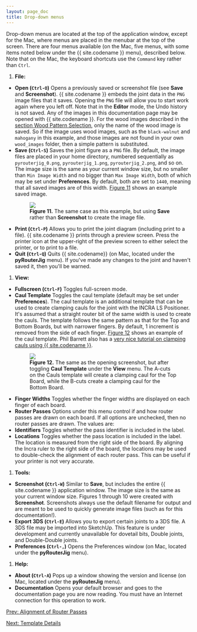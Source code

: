 ```yaml
---
layout: page_doc
title: Drop-down menus
---
```


Drop-down menus are located at the top of the application window, except for
the Mac, where menus are placed in the menubar at the top of the screen.
There are four menus available (on the Mac, five menus, with some items noted
below under the {{ site.codename }} menu), described below.
Note that on the Mac, the keyboard shortcuts use the `Command` key rather than `Ctrl`.

1. <b>File:</b>
*  <b>Open (`Ctrl-O`)</b> Opens a previously saved or screenshot file (see
   <b>Save</b> and <b>Screenshot</b>).
   {{ site.codename }} embeds the joint data in the `PNG` image files that it
   saves.  Opening the `PNG` file will allow you to start work again where you
   left off.  Note that in the <b>Editor</b> mode, the Undo history is
   not saved.   Any of the images in this documentation page may be opened with
   {{ site.codename }}.  For the wood images described in the
   <a href="{{ site.baseurl }}/wood_patterns/">section Wood Pattern Selection</a>,
   only the name of the wood image is saved.  So
   if the image uses wood images, such as the `black-walnut` and `mahogany` in
   <a data-featherlight="{{ site.baseurl }}/images/dd_screen_shot.png">this
   example</a>,  and those images are not found
   in your own `wood_images` folder, then a simple pattern is substituted.
*  <b>Save (`Ctrl-S`)</b> Saves the joint figure as a `PNG` file.  By
   default, the image files are placed in your home directory, numbered sequentially as
   `pyrouterjig_0.png`, `pyrouterjig_1.png`, `pyrouterjig_2.png`, and so on.  The
   image size is the same as your current window size, but no smaller than
   `Min Image Width` and no bigger than `Max Image Width`, both of which 
   may be set under <b>Preferences</b>.  By default, both are
   set to `1440`, meaning that all saved images are of this width.
   [Figure 11](#figure11) shows an example saved image.
   <figure class="zoomable">
   <a name="figure11">
   <img src="{{ site.baseurl }}/images/dd_fig.png">
   </a>
   <figcaption>
   <b>Figure 11.</b> The same case as
   <a data-featherlight="{{ site.baseurl }}/images/dd_screen_shot.png">this
   example</a>, but using <b>Save</b> rather than
   <b>Screenshot</b> to create the image file.
   </figcaption>
   </figure>
*  <b>Print (`Ctrl-P`)</b> Allows you to print the joint diagram (including print
   to a file). {{ site.codename }} prints through a preview screen.  Press the printer icon
   at the upper-right of the preview screen to either select the printer, or to
   print to a file.
*  <b>Quit (`Ctrl-Q`)</b> Quits {{ site.codename}} (on Mac, located under the <b>pyRouterJig</b> menu).  If you\'ve made any changes
   to the joint and haven\'t saved it, then you\'ll be warned.
1. <b>View:</b>
*  <b>Fullscreen (`Ctrl-F`)</b> Toggles full-screen mode.
*  <b>Caul Template</b> <a name="view-caul-template"></a>
   Toggles the caul template (default may be set under <b>Preferences</b>). The caul template is an
   additional template that can be used to create clamping cauls for the
   joint with the INCRA LS Positioner.  It's assumed that a straight router bit of the
   same width is used to create the cauls.  The template follows the same pattern as that for the
   Top and Bottom Boards, but with narrower fingers.  By default, 1
   increment is removed from the side of each finger. [Figure 12](#figure12)
   shows an example of the caul template.  Phil Barrett also has a [very nice
   tutorial on clamping cauls using {{ site.codename }}](http://philliplynebarrett.wix.com/philsbunker#!creating-box-joint-cauls/q2r7v).
   <figure class="zoomable">
   <a name="figure12">
   <img src="{{ site.baseurl }}/images/caul_screen_shot.png">
   </a>
   <figcaption>
   <b>Figure 12.</b> The same as 
   <a data-featherlight="{{ site.baseurl }}/images/opening_screen_shot.png">the
   opening screenshot</a>, but after toggling <b>Caul
   Template</b> under the <b>View</b> menu.  The A-cuts on the Cauls template
   will create a clamping caul for the Top Board, while the B-cuts create a
   clamping caul for the Bottom Board.
   </figcaption>
   </figure>
*  <b>Finger Widths</b> Toggles whether the finger widths are displayed on
   each finger of each board.
*  <b>Router Passes</b>  <a name="view-router-passes"></a>Options under this menu control if and how router
   passes are drawn on each board.  If all options are unchecked, then no router
   passes are drawn.  The values are:
  *  <b>Identifiers</b> Toggles whether the pass identifier is included in the label.
  *  <b>Locations</b> Toggles whether the pass location is included in the
     label.  The location is measured from the right side of the board.  By
     aligning the Incra ruler to the right side of the board, the locations may
     be used to double-check the alignment of each router pass.  This can be
     useful if your printer is not very accurate.
1. <b>Tools:</b>
*  <b>Screenshot (`Ctrl-W`)</b> Similar to <b>Save</b>, but includes the entire
   {{ site.codename }} application window.  The image size is the same as your
   current window size.  Figures 1 through 10 were created with
   <b>Screenshot</b>.  Screenshots always use the default filename for output and
   are meant to be used to quickly generate image files (such as for this documentation!).
*  <b>Export 3DS (`Ctrl-E`)</b> Allows you to export certain joints to a 3DS
   file.  A 3DS file may be imported into SketchUp.  This feature is under
   development and currently unavailable for dovetail bits, Double joints, and
   Double-Double joints.
*  <b>Preferences (`Ctrl-,`)</b> Opens the Preferences window (on Mac, located under the <b>pyRouterJig</b> menu).
1. <b>Help:</b>
*  <b>About (`Ctrl-A`)</b> Pops up a window showing the version and license (on Mac, located under the <b>pyRouterJig</b> menu).
*  <b>Documentation</b> Opens your default browser and goes to the
   documentation page you are now reading.  You must have an Internet connection for
   this operation to work.

<div id="textbox">
  <p class="alignleft">
    <a href="{{ site.baseurl }}/alignment/">Prev: Alignment of Router Passes</a>
  </p>
  <p class="alignright">
    <a href="{{ site.baseurl }}/template/">Next: Template Details</a>
  </p>
</div>
<div style="clear: both;"></div>
